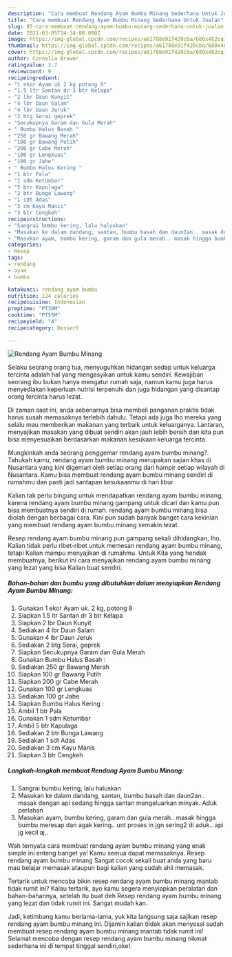 ```yaml
---
description: "Cara membuat Rendang Ayam Bumbu Minang Sederhana Untuk Jualan"
title: "Cara membuat Rendang Ayam Bumbu Minang Sederhana Untuk Jualan"
slug: 85-cara-membuat-rendang-ayam-bumbu-minang-sederhana-untuk-jualan
date: 2021-03-05T14:34:08.090Z
image: https://img-global.cpcdn.com/recipes/a61788e91f420cba/680x482cq70/rendang-ayam-bumbu-minang-foto-resep-utama.jpg
thumbnail: https://img-global.cpcdn.com/recipes/a61788e91f420cba/680x482cq70/rendang-ayam-bumbu-minang-foto-resep-utama.jpg
cover: https://img-global.cpcdn.com/recipes/a61788e91f420cba/680x482cq70/rendang-ayam-bumbu-minang-foto-resep-utama.jpg
author: Cornelia Brewer
ratingvalue: 3.7
reviewcount: 9
recipeingredient:
- "1 ekor Ayam uk 2 kg potong 8"
- "1.5 ltr Santan dr 3 btr Kelapa"
- "2 lbr Daun Kunyit"
- "4 lbr Daun Salam"
- "4 lbr Daun Jeruk"
- "2 btg Serai geprek"
- "Secukupnya Garam dan Gula Merah"
- " Bumbu Halus Basah "
- "250 gr Bawang Merah"
- "100 gr Bawang Putih"
- "200 gr Cabe Merah"
- "100 gr Lengkuas"
- "100 gr Jahe"
- " Bumbu Halus Kering "
- "1 btr Pala"
- "1 sdm Ketumbar"
- "5 btr Kapulaga"
- "2 btr Bunga Lawang"
- "1 sdt Adas"
- "3 cm Kayu Manis"
- "3 btr Cengkeh"
recipeinstructions:
- "Sangrai bumbu kering, lalu haluskan"
- "Masukan ke dalam dandang, santan, bumbu basah dan daun2an.. masak dengan api sedang hingga santan mengeluarkan minyak. Aduk perlahan"
- "Masukan ayam, bumbu kering, garam dan gula merah.. masak hingga bumbu meresap dan agak kering.. unt proses in jgn sering2 di aduk.. api jg kecil aj.."
categories:
- Resep
tags:
- rendang
- ayam
- bumbu

katakunci: rendang ayam bumbu 
nutrition: 124 calories
recipecuisine: Indonesian
preptime: "PT30M"
cooktime: "PT55M"
recipeyield: "4"
recipecategory: Dessert

---
```



![Rendang Ayam Bumbu Minang](https://img-global.cpcdn.com/recipes/a61788e91f420cba/680x482cq70/rendang-ayam-bumbu-minang-foto-resep-utama.jpg)

Selaku seorang orang tua, menyuguhkan hidangan sedap untuk keluarga tercinta adalah hal yang mengasyikan untuk kamu sendiri. Kewajiban seorang ibu bukan hanya mengatur rumah saja, namun kamu juga harus menyediakan keperluan nutrisi terpenuhi dan juga hidangan yang disantap orang tercinta harus lezat.

Di zaman  saat ini, anda sebenarnya bisa membeli panganan praktis tidak harus susah memasaknya terlebih dahulu. Tetapi ada juga lho mereka yang selalu mau memberikan makanan yang terbaik untuk keluarganya. Lantaran, menyajikan masakan yang dibuat sendiri akan jauh lebih bersih dan kita pun bisa menyesuaikan berdasarkan makanan kesukaan keluarga tercinta. 



Mungkinkah anda seorang penggemar rendang ayam bumbu minang?. Tahukah kamu, rendang ayam bumbu minang merupakan sajian khas di Nusantara yang kini digemari oleh setiap orang dari hampir setiap wilayah di Nusantara. Kamu bisa membuat rendang ayam bumbu minang sendiri di rumahmu dan pasti jadi santapan kesukaanmu di hari libur.

Kalian tak perlu bingung untuk mendapatkan rendang ayam bumbu minang, karena rendang ayam bumbu minang gampang untuk dicari dan kamu pun bisa membuatnya sendiri di rumah. rendang ayam bumbu minang bisa diolah dengan berbagai cara. Kini pun sudah banyak banget cara kekinian yang membuat rendang ayam bumbu minang semakin lezat.

Resep rendang ayam bumbu minang pun gampang sekali dihidangkan, lho. Kalian tidak perlu ribet-ribet untuk memesan rendang ayam bumbu minang, tetapi Kalian mampu menyajikan di rumahmu. Untuk Kita yang hendak membuatnya, berikut ini cara menyajikan rendang ayam bumbu minang yang lezat yang bisa Kalian buat sendiri.

<!--inarticleads1-->

##### Bahan-bahan dan bumbu yang dibutuhkan dalam menyiapkan Rendang Ayam Bumbu Minang:

1. Gunakan 1 ekor Ayam uk. 2 kg, potong 8
1. Siapkan 1.5 ltr Santan dr 3 btr Kelapa
1. Siapkan 2 lbr Daun Kunyit
1. Sediakan 4 lbr Daun Salam
1. Gunakan 4 lbr Daun Jeruk
1. Sediakan 2 btg Serai, geprek
1. Siapkan Secukupnya Garam dan Gula Merah
1. Gunakan  Bumbu Halus Basah :
1. Sediakan 250 gr Bawang Merah
1. Siapkan 100 gr Bawang Putih
1. Siapkan 200 gr Cabe Merah
1. Gunakan 100 gr Lengkuas
1. Sediakan 100 gr Jahe
1. Siapkan  Bumbu Halus Kering :
1. Ambil 1 btr Pala
1. Gunakan 1 sdm Ketumbar
1. Ambil 5 btr Kapulaga
1. Sediakan 2 btr Bunga Lawang
1. Sediakan 1 sdt Adas
1. Sediakan 3 cm Kayu Manis
1. Siapkan 3 btr Cengkeh




<!--inarticleads2-->

##### Langkah-langkah membuat Rendang Ayam Bumbu Minang:

1. Sangrai bumbu kering, lalu haluskan
1. Masukan ke dalam dandang, santan, bumbu basah dan daun2an.. masak dengan api sedang hingga santan mengeluarkan minyak. Aduk perlahan
1. Masukan ayam, bumbu kering, garam dan gula merah.. masak hingga bumbu meresap dan agak kering.. unt proses in jgn sering2 di aduk.. api jg kecil aj..




Wah ternyata cara membuat rendang ayam bumbu minang yang enak simple ini enteng banget ya! Kamu semua dapat memasaknya. Resep rendang ayam bumbu minang Sangat cocok sekali buat anda yang baru mau belajar memasak ataupun bagi kalian yang sudah ahli memasak.

Tertarik untuk mencoba bikin resep rendang ayam bumbu minang mantab tidak rumit ini? Kalau tertarik, ayo kamu segera menyiapkan peralatan dan bahan-bahannya, setelah itu buat deh Resep rendang ayam bumbu minang yang lezat dan tidak rumit ini. Sangat mudah kan. 

Jadi, ketimbang kamu berlama-lama, yuk kita langsung saja sajikan resep rendang ayam bumbu minang ini. Dijamin kalian tiidak akan menyesal sudah membuat resep rendang ayam bumbu minang mantab tidak rumit ini! Selamat mencoba dengan resep rendang ayam bumbu minang nikmat sederhana ini di tempat tinggal sendiri,oke!.

